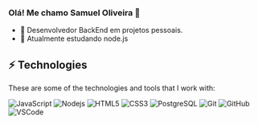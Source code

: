 ### Olá! Me chamo Samuel Oliveira 👋


- 🔭 Desenvolvedor BackEnd em projetos pessoais.
- 🌱 Atualmente estudando node.js


## ⚡ Technologies

These are some of the technologies and tools that I work with:

![JavaScript](https://img.shields.io/badge/-JavaScript-black?style=flat-square&logo=javascript) 
![Nodejs](https://img.shields.io/badge/-Nodejs-339933?style=flat-square&logo=Node.js&logoColor=white) 
![HTML5](https://img.shields.io/badge/-HTML5-E34F26?style=flat-square&logo=html5&logoColor=white) 
![CSS3](https://img.shields.io/badge/-CSS3-1572B6?style=flat-square&logo=css3) 
![PostgreSQL](https://img.shields.io/badge/-PostgreSQL-4479A1?style=flat-square&logo=postgresql&logoColor=white)
![Git](https://img.shields.io/badge/-Git-black?style=flat-square&logo=git)
![GitHub](https://img.shields.io/badge/-GitHub-181717?style=flat-square&logo=github)
![VSCode](https://img.shields.io/badge/-VSCode-007ACC?style=flat-square&logo=visual-studio-code&logoColor=white)
